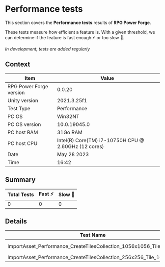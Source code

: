 # Performance tests

This section covers the **Performance tests** results of **RPG Power Forge**.

These tests measure how efficient a feature is. With a given threshold, we can determine if the feature is fast enough ⚡ or too slow 🐌.

*In development, tests are added regularly*

## Context

Item|Value
--|---
RPG Power Forge version| 0.0.20
Unity version| 2021.3.25f1
Test Type| Performance
PC OS| Win32NT
PC OS version| 10.0.19045.0
PC host RAM| 31Go RAM
PC host CPU| Intel(R) Core(TM) i7-10750H CPU @ 2.60GHz (12 cores)
Date| May 28 2023
Time| 16:42

## Summary

Total Tests|Fast ⚡|Slow 🐌
-------|--------|---
0|0|0

## Details

Test Name|Duration|Result
-------|--------|--------
ImportAsset_Performance_CreateTilesCollection_1056x1056_Tile_48x48|2307 ms|🐌
ImportAsset_Performance_CreateTilesCollection_256x256_Tile_16x16|720 ms|🐌
